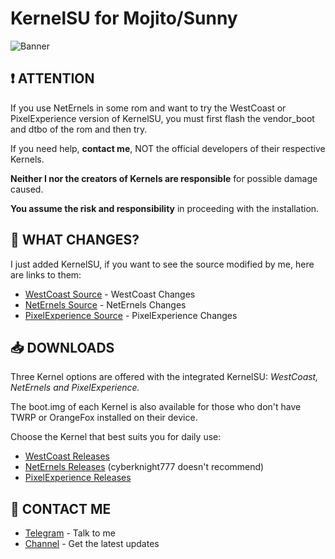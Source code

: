 # KernelSU for Mojito/Sunny
![Banner](/img/KernelSU.png)
## ❗ ATTENTION
If you use NetErnels in some rom and want to try the WestCoast or PixelExperience version of KernelSU, you must first flash the vendor_boot and dtbo of the rom and then try.

If you need help, **contact me**, NOT the official developers of their respective Kernels.

**Neither I nor the creators of Kernels are responsible** for possible damage caused.

**You assume the risk and responsibility** in proceeding with the installation.

## 📄 WHAT CHANGES?
I just added KernelSU, if you want to see the source modified by me, here are links to them:
- [WestCoast Source](https://github.com/Sr-Han/WestCoast_KernelSU) - WestCoast Changes
- [NetErnels Source](https://github.com/Sr-Han/NetErnels_KernelSU) - NetErnels Changes
- [PixelExperience Source](https://github.com/Sr-Han/PixelExperience_KernelSU) - PixelExperience Changes

## 📥 DOWNLOADS
Three Kernel options are offered with the integrated KernelSU: *WestCoast, NetErnels and PixelExperience.*

The boot.img of each Kernel is also available for those who don't have TWRP or OrangeFox installed on their device.

Choose the Kernel that best suits you for daily use:
- [WestCoast Releases](https://github.com/Sr-Han/WestCoast_KernelSU/releases)
- [NetErnels Releases](https://github.com/Sr-Han/NetErnels_KernelSU/releases) (cyberknight777 doesn't recommend)
- [PixelExperience Releases](https://github.com/Sr-Han/PixelExperience_KernelSU/releases)

## 👋 CONTACT ME
 - [Telegram](https://t.me/kernelsu_srhan) - Talk to me
 - [Channel](https://t.me/kernelsu_rn10) - Get the latest updates
